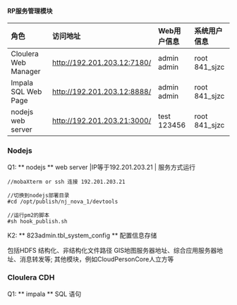 
#### RP服务管理模块



|角色|访问地址|Web用户信息|系统用户信息|
|:----|:-----|:----|:----|
|Cloulera Web Manager|http://192.201.203.12:7180/|admin admin|root  841_sjzc|
|Impala SQL Web Page |http://192.201.203.12:8888/|admin admin|root  841_sjzc|
|nodejs  web server  |http://192.201.203.21:3000/|test 123456|root 841_sjzc|

### Nodejs

Q1: ** nodejs **  web  server |IP等于192.201.203.21 |  服务方式运行

```
//mobaXterm or ssh 连接 192.201.203.21

//切换到nodejs部署目录
#cd /opt/publish/nj_nova_1/devtools

//运行pm2的脚本
#sh hook_publish.sh       
```

K2: ** 823admin.tbl_system_config ** 配置信息存储

包括HDFS 结构化、非结构化文件路径  GIS地图服务器地址、综合应用服务器地址、消息转发等;
其他模块，例如CloudPersonCore人立方等

### Cloulera  CDH

Q1: ** impala ** SQL 语句
